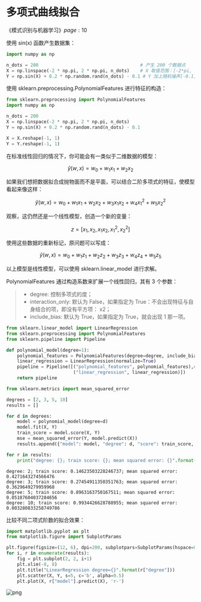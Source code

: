 
# 多项式曲线拟合

《模式识别与机器学习》$page:10$

使用 sin(x) 函数产生数据集：


```python
import numpy as np

n_dots = 200                                      # 产生 200 个数据点
X = np.linspace(-2 * np.pi, 2 * np.pi, n_dots)    # X 取值范围：[-2*pi, 2*pi]
Y = np.sin(X) + 0.2 * np.random.rand(n_dots) - 0.1 # Y 加上随机噪声[-0.1, 0.1]
```

使用 sklearn.preprocessing.PolynomialFeatures 进行特征的构造：


```python
from sklearn.preprocessing import PolynomialFeatures
import numpy as np

n_dots = 200
X = np.linspace(-2 * np.pi, 2 * np.pi, n_dots)
Y = np.sin(X) + 0.2 * np.random.rand(n_dots) - 0.1
```


```python
X = X.reshape(-1, 1)
Y = Y.reshape(-1, 1)
```

在标准线性回归的情况下，你可能会有一类似于二维数据的模型：

$$\hat{y}(w, x) = w_{0} + w_{1}x_{1} + w_{2}x_{2}$$

如果我们想把数据拟合成抛物面而不是平面，可以结合二阶多项式的特征，使模型看起来像这样：

$$\hat{y}(w, x) = w_{0} + w_{1}x_{1} + w_{2}x_{2} + w_{3}x_{1}x_{2} + w_{4}x_{1}^{2} + w_{5}x_{2}^{2}$$

观察，这仍然还是一个线性模型，创造一个新的变量：

$$z = [x_{1}, x_{2}, x_{1}x_{2}, x_{1}^{2}, x_{2}^{2}]$$

使用这些数据的重新标记，原问题可以写成：

$$\hat{y}(w,x) = w_{0} + w_{1}z_{1} + w_{2}z_{2} + w_{3}z_{3} + w_{4}z_{4} + w_{5}z_{5}$$

以上模型是线性模型，可以使用 sklearn.linear_model 进行求解。

PolynomialFeatures 通过构造系数来扩展一个线性回归，其有 3 个参数：
>* degree: 控制多项式的度；
>* interaction_only: 默认为 False，如果指定为 True：不会出现特征与自身结合的项，即没有平方项： x2；
>* include_bias: 默认为 True，如果指定为 True，就会出现 1 那一项。


```python
from sklearn.linear_model import LinearRegression
from sklearn.preprocessing import PolynomialFeatures
from sklearn.pipeline import Pipeline

def polynomial_model(degree=1):
    polynomial_features = PolynomialFeatures(degree=degree, include_bias=False)
    linear_regression = LinearRegression(normalize=True)
    pipeline = Pipeline([("polynomial_features", polynomial_features),#添加多项式特征
                         ("linear_regression", linear_regression)])
    return pipeline
```


```python
from sklearn.metrics import mean_squared_error

degrees = [2, 3, 5, 10]
results = []

for d in degrees:
    model = polynomial_model(degree=d)
    model.fit(X, Y)
    train_score = model.score(X, Y)
    mse = mean_squared_error(Y, model.predict(X))
    results.append({"model": model, "degree": d, "score": train_score, "mse": mse})

for r in results:
    print("degree: {}; train score: {}; mean squared error: {}".format(r["degree"], r["score"], r["mse"]))
```

    degree: 2; train score: 0.14623503228246737; mean squared error: 0.4271643274566476
    degree: 3; train score: 0.27454911350351763; mean squared error: 0.3629649279959968
    degree: 5; train score: 0.8963163750167511; mean squared error: 0.05187604037284656
    degree: 10; train score: 0.9934426628788955; mean squared error: 0.003280833258749786
    

比较不同二项式阶数的拟合效果：


```python
import matplotlib.pyplot as plt
from matplotlib.figure import SubplotParams

plt.figure(figsize=(12, 6), dpi=200, subplotpars=SubplotParams(hspace=0.3))
for i, r in enumerate(results):
    fig = plt.subplot(2, 2, i+1)
    plt.xlim(-8, 8)
    plt.title("LinearRegression degree={}".format(r["degree"]))
    plt.scatter(X, Y, s=5, c='b', alpha=0.5)
    plt.plot(X, r["model"].predict(X), 'r-')
```


![png](http://static.zybuluo.com/harrytsz/0riilshlxdbzs2zx32cqb7et/%E6%9B%B2%E7%BA%BF%E6%8B%9F%E5%90%88.png)

